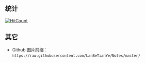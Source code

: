## 统计  

[![HitCount](http://hits.dwyl.io/sunfeilong/note/project.svg)](http://hits.dwyl.io/sunfeilong/note/project)

## 其它 

* Github 图片前缀：`https://raw.githubusercontent.com/LanSeTianYe/Notes/master/`